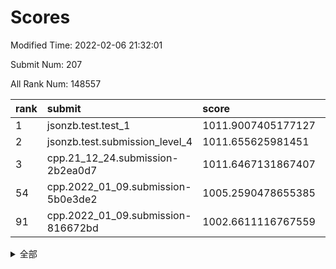 # Scores

Modified Time: 2022-02-06 21:32:01

Submit Num: 207

All Rank Num: 148557

| rank |               submit               |       score        |       sigma        | pk_num |
| :--- | :--------------------------------- | :----------------- | :----------------- | :----- |
| 1    | jsonzb.test.test_1                 | 1011.9007405177127 | 0.8121924039648437 | 2873   |
| 2    | jsonzb.test.submission_level_4     | 1011.655625981451  | 0.7683248483908904 | 2869   |
| 3    | cpp.21_12_24.submission-2b2ea0d7   | 1011.6467131867407 | 0.7627616061479197 | 2874   |
| 54   | cpp.2022_01_09.submission-5b0e3de2 | 1005.2590478655385 | 0.7153272800201691 | 2871   |
| 91   | cpp.2022_01_09.submission-816672bd | 1002.6611116767559 | 0.7185322194650294 | 2874   |


<details>
<summary>全部</summary>

| rank |                 submit                 |       score        |       sigma        | pk_num |
| :--- | :------------------------------------- | :----------------- | :----------------- | :----- |
| 1    | jsonzb.test.test_1                     | 1011.9007405177127 | 0.8121924039648437 | 2873   |
| 2    | jsonzb.test.submission_level_4         | 1011.655625981451  | 0.7683248483908904 | 2869   |
| 3    | cpp.21_12_24.submission-2b2ea0d7       | 1011.6467131867407 | 0.7627616061479197 | 2874   |
| 4    | gobigger.level_3.submission_level_3_6  | 1011.5104695862782 | 0.778791404923074  | 2872   |
| 5    | gobigger.level_3.submission_level_3_12 | 1011.5011208953847 | 0.7693777429531781 | 2867   |
| 6    | gobigger.level_3.submission_level_3_37 | 1011.3715977893297 | 0.7751077805432879 | 2871   |
| 7    | gobigger.level_3.submission_level_3_8  | 1011.3245121772362 | 0.7716247920570526 | 2872   |
| 8    | gobigger.level_3.submission_level_3_25 | 1011.2443684667336 | 0.7799594808129121 | 2873   |
| 9    | gobigger.level_3.submission_level_3_44 | 1011.1893944004655 | 0.7839982366388417 | 2870   |
| 10   | gobigger.level_3.submission_level_3_13 | 1011.1007076818013 | 0.761498855600047  | 2877   |
| 11   | gobigger.level_3.submission_level_3_42 | 1011.0689753033901 | 0.7518079631954336 | 2875   |
| 12   | gobigger.level_3.submission_level_3_21 | 1010.9640816927048 | 0.7876168225732914 | 2871   |
| 13   | gobigger.level_3.submission_level_3_38 | 1010.9209690742874 | 0.7620592968714518 | 2871   |
| 14   | gobigger.level_3.submission_level_3_45 | 1010.917302815116  | 0.7750603189896426 | 2867   |
| 15   | gobigger.level_3.submission_level_3_30 | 1010.8953642899279 | 0.774972648442742  | 2869   |
| 16   | gobigger.level_3.submission_level_3_5  | 1010.879448788855  | 0.7823605965736521 | 2869   |
| 17   | gobigger.level_3.submission_level_3_33 | 1010.8267921195668 | 0.7748744640288654 | 2878   |
| 18   | gobigger.level_3.submission_level_3_19 | 1010.8118825969989 | 0.7586196545761366 | 2872   |
| 19   | gobigger.level_3.submission_level_3_23 | 1010.6398265267543 | 0.7557679444527686 | 2872   |
| 20   | gobigger.level_3.submission_level_3_3  | 1010.5469493097886 | 0.7762289243829877 | 2871   |
| 21   | gobigger.level_3.submission_level_3_22 | 1010.4397210888237 | 0.7598810029750384 | 2872   |
| 22   | gobigger.level_3.submission_level_3_35 | 1010.4097878840121 | 0.7664221533565537 | 2864   |
| 23   | gobigger.level_3.submission_level_3_48 | 1010.3806990954414 | 0.7558020223864433 | 2871   |
| 24   | gobigger.level_3.submission_level_3_39 | 1010.2894586124545 | 0.7643230201386606 | 2871   |
| 25   | gobigger.level_3.submission_level_3_41 | 1010.2066822673987 | 0.7712301745325519 | 2872   |
| 26   | gobigger.level_3.submission_level_3_16 | 1010.1389329792986 | 0.7668581549327526 | 2868   |
| 27   | gobigger.level_3.submission_level_3_34 | 1010.0848956128868 | 0.7545977513871093 | 2874   |
| 28   | gobigger.level_3.submission_level_3_15 | 1010.0269091194941 | 0.7485024224791726 | 2866   |
| 29   | gobigger.level_3.submission_level_3_32 | 1009.9767446998694 | 0.7482707737873378 | 2871   |
| 30   | gobigger.level_3.submission_level_3_17 | 1009.9412197756265 | 0.7518668360989001 | 2872   |
| 31   | gobigger.level_3.submission_level_3_2  | 1009.9033626847487 | 0.7259616125364914 | 2870   |
| 32   | gobigger.level_3.submission_level_3_49 | 1009.8488545211685 | 0.7473784171536699 | 2868   |
| 33   | gobigger.level_3.submission_level_3_29 | 1009.7831746095924 | 0.756580459856583  | 2874   |
| 34   | gobigger.level_3.submission_level_3_46 | 1009.6799453415656 | 0.7644050932782708 | 2869   |
| 35   | gobigger.level_3.submission_level_3_31 | 1009.666607056749  | 0.754256985636096  | 2872   |
| 36   | gobigger.level_3.submission_level_3_43 | 1009.663756661139  | 0.7541094962671891 | 2875   |
| 37   | gobigger.level_3.submission_level_3_7  | 1009.6351219433865 | 0.7503895901869762 | 2871   |
| 38   | gobigger.level_3.submission_level_3_40 | 1009.574637244333  | 0.7620341607378728 | 2869   |
| 39   | gobigger.level_3.submission_level_3_18 | 1009.5094724489475 | 0.7391363943894979 | 2868   |
| 40   | gobigger.level_3.submission_level_3_27 | 1009.4920556766871 | 0.7431141369187897 | 2867   |
| 41   | gobigger.level_3.submission_level_3_36 | 1009.4294177402528 | 0.7482843741967362 | 2876   |
| 42   | gobigger.level_3.submission_level_3_9  | 1009.3940487354762 | 0.7436849331615978 | 2872   |
| 43   | gobigger.level_3.submission_level_3_47 | 1009.1149473880035 | 0.7450020911984396 | 2867   |
| 44   | gobigger.level_3.submission_level_3_24 | 1009.078820065234  | 0.7477678545600581 | 2877   |
| 45   | gobigger.level_3.submission_level_3_4  | 1009.0416614787513 | 0.7409198482052728 | 2871   |
| 46   | gobigger.level_3.submission_level_3_0  | 1008.961305269593  | 0.7498546052147982 | 2870   |
| 47   | gobigger.level_3.submission_level_3_28 | 1008.9478909501507 | 0.7624632862555327 | 2865   |
| 48   | gobigger.level_3.submission_level_3_10 | 1008.9022889345387 | 0.742695164817569  | 2866   |
| 49   | gobigger.level_3.submission_level_3_26 | 1008.7992178451647 | 0.7299226697652528 | 2870   |
| 50   | gobigger.level_3.submission_level_3_1  | 1008.754166669566  | 0.7448671897088271 | 2870   |
| 51   | gobigger.level_3.submission_level_3_20 | 1008.583277264965  | 0.7479706943656333 | 2870   |
| 52   | gobigger.level_3.submission_level_3_11 | 1008.1183046044597 | 0.7406185556381746 | 2871   |
| 53   | gobigger.level_3.submission_level_3_14 | 1008.0759948899321 | 0.7429741343416372 | 2871   |
| 54   | cpp.2022_01_09.submission-5b0e3de2     | 1005.2590478655385 | 0.7153272800201691 | 2871   |
| 55   | gobigger.level_1.submission_level_1_39 | 1005.0665277317186 | 0.7277212864578776 | 2871   |
| 56   | gobigger.level_1.submission_level_1_23 | 1004.7565254401435 | 0.7183389970919666 | 2872   |
| 57   | gobigger.level_1.submission_level_1_43 | 1004.42499223826   | 0.719635914716369  | 2868   |
| 58   | gobigger.level_1.submission_level_1_22 | 1004.3106852284708 | 0.7176818785772359 | 2870   |
| 59   | gobigger.level_1.submission_level_1_32 | 1004.2914131845989 | 0.7247004868215836 | 2871   |
| 60   | gobigger.level_1.submission_level_1_21 | 1004.2618149882344 | 0.7249217593402283 | 2869   |
| 61   | gobigger.level_1.submission_level_1_11 | 1004.2002589462812 | 0.7313857608951027 | 2872   |
| 62   | gobigger.level_1.submission_level_1_25 | 1004.0893661398247 | 0.7218986293621773 | 2871   |
| 63   | gobigger.level_1.submission_level_1_31 | 1004.0586608717348 | 0.7151803664578276 | 2868   |
| 64   | gobigger.level_1.submission_level_1_1  | 1004.0498175896435 | 0.7348788585364067 | 2873   |
| 65   | gobigger.level_1.submission_level_1_28 | 1004.0278496286996 | 0.7102298716451547 | 2869   |
| 66   | gobigger.level_1.submission_level_1_42 | 1003.9739706098586 | 0.7279789389115342 | 2871   |
| 67   | gobigger.level_1.submission_level_1_14 | 1003.9708991065984 | 0.7122390856164006 | 2871   |
| 68   | gobigger.level_1.submission_level_1_33 | 1003.9283306982755 | 0.723853277007382  | 2876   |
| 69   | gobigger.level_1.submission_level_1_29 | 1003.9083735664685 | 0.7140027620361648 | 2872   |
| 70   | gobigger.level_1.submission_level_1_9  | 1003.8683233676795 | 0.7189305591429812 | 2863   |
| 71   | gobigger.level_1.submission_level_1_24 | 1003.7376364579328 | 0.7290118900564495 | 2873   |
| 72   | gobigger.level_1.submission_level_1_26 | 1003.6819705136224 | 0.7152834837538493 | 2871   |
| 73   | gobigger.level_1.submission_level_1_49 | 1003.637240038356  | 0.7166635632390361 | 2873   |
| 74   | gobigger.level_1.submission_level_1_44 | 1003.6234584272258 | 0.7141169794131952 | 2871   |
| 75   | gobigger.level_1.submission_level_1_37 | 1003.6074659205784 | 0.702795770529838  | 2871   |
| 76   | gobigger.level_1.submission_level_1_3  | 1003.5331841747166 | 0.720403195406495  | 2873   |
| 77   | gobigger.level_1.submission_level_1_15 | 1003.5296324408633 | 0.7195166695127707 | 2873   |
| 78   | gobigger.level_1.submission_level_1_10 | 1003.431554655483  | 0.7117161782038012 | 2865   |
| 79   | gobigger.level_1.submission_level_1_17 | 1003.4203396632563 | 0.7161495991720334 | 2867   |
| 80   | gobigger.level_1.submission_level_1_47 | 1003.3841609671647 | 0.7175692990795027 | 2871   |
| 81   | gobigger.level_1.submission_level_1_8  | 1003.3752026736707 | 0.7181537452148129 | 2870   |
| 82   | gobigger.level_1.submission_level_1_41 | 1003.3702893284539 | 0.7082335121510689 | 2872   |
| 83   | gobigger.level_1.submission_level_1_34 | 1003.3604186265037 | 0.7187920414740012 | 2865   |
| 84   | gobigger.level_1.submission_level_1_13 | 1003.3299817786863 | 0.7090077136814644 | 2873   |
| 85   | gobigger.level_1.submission_level_1_2  | 1003.156457993839  | 0.7215167531453213 | 2867   |
| 86   | gobigger.level_1.submission_level_1_12 | 1002.8429381702621 | 0.7139500597963363 | 2870   |
| 87   | gobigger.level_1.submission_level_1_19 | 1002.830335692959  | 0.7224414978050231 | 2869   |
| 88   | gobigger.level_1.submission_level_1_5  | 1002.7922269431218 | 0.7199646796082657 | 2863   |
| 89   | gobigger.level_1.submission_level_1_16 | 1002.7834780218918 | 0.7148489779586563 | 2873   |
| 90   | gobigger.level_1.submission_level_1_40 | 1002.6811806272939 | 0.7107784220533833 | 2872   |
| 91   | cpp.2022_01_09.submission-816672bd     | 1002.6611116767559 | 0.7185322194650294 | 2874   |
| 92   | gobigger.level_1.submission_level_1_20 | 1002.6343262887266 | 0.717562656132142  | 2872   |
| 93   | gobigger.level_1.submission_level_1_48 | 1002.6296211132171 | 0.7086922076861631 | 2874   |
| 94   | gobigger.level_1.submission_level_1_30 | 1002.5756982382276 | 0.7138278267549433 | 2869   |
| 95   | gobigger.level_1.submission_level_1_6  | 1002.3683322948206 | 0.7074584678052597 | 2875   |
| 96   | gobigger.level_1.submission_level_1_18 | 1002.3547808382804 | 0.7224762809913501 | 2871   |
| 97   | gobigger.level_1.submission_level_1_4  | 1002.2959779463043 | 0.7117249791906676 | 2874   |
| 98   | gobigger.level_1.submission_level_1_7  | 1002.2608612230802 | 0.7133071978172137 | 2869   |
| 99   | gobigger.level_1.submission_level_1_35 | 1002.24452357268   | 0.7235763098009292 | 2870   |
| 100  | gobigger.level_1.submission_level_1_0  | 1002.2421766296062 | 0.7089610103884001 | 2872   |
| 101  | gobigger.level_1.submission_level_1_27 | 1002.0843492692843 | 0.7235188097954088 | 2870   |
| 102  | gobigger.level_1.submission_level_1_46 | 1002.0532520828511 | 0.7105890875723418 | 2874   |
| 103  | gobigger.level_1.submission_level_1_38 | 1002.0361307488262 | 0.7143025027078853 | 2872   |
| 104  | gobigger.level_1.submission_level_1_36 | 1002.0206757512514 | 0.7106619851945993 | 2870   |
| 105  | gobigger.level_1.submission_level_1_45 | 1001.4512563943836 | 0.7083703869777139 | 2869   |
| 106  | gobigger.random.submission_random_24   | 997.8446073412973  | 0.7122899196327181 | 2871   |
| 107  | gobigger.random.submission_random_25   | 997.8191952680928  | 0.6956637106579046 | 2872   |
| 108  | gobigger.random.submission_random_6    | 997.5648258997953  | 0.7044620096966275 | 2876   |
| 109  | gobigger.random.submission_random_32   | 997.1844401069773  | 0.7183000933366323 | 2876   |
| 110  | gobigger.random.submission_random_46   | 996.9092841406907  | 0.7241965762488107 | 2872   |
| 111  | gobigger.random.submission_random_8    | 996.8459320401347  | 0.7021748959286412 | 2868   |
| 112  | gobigger.random.submission_random_28   | 996.8281617067888  | 0.7188294130000246 | 2869   |
| 113  | gobigger.random.submission_random_23   | 996.718787541566   | 0.7073895322059872 | 2864   |
| 114  | gobigger.random.submission_random_48   | 996.6613748767546  | 0.7065468180423271 | 2873   |
| 115  | gobigger.random.submission_random_7    | 996.623287803905   | 0.7134133565688761 | 2871   |
| 116  | gobigger.random.submission_random_37   | 996.6211703596168  | 0.7011384126221174 | 2870   |
| 117  | gobigger.random.submission_random_27   | 996.4256148030939  | 0.714164623220272  | 2875   |
| 118  | gobigger.random.submission_random_16   | 996.353170052645   | 0.7134781523382446 | 2867   |
| 119  | gobigger.random.submission_random_44   | 996.3383705530529  | 0.7094754609191841 | 2867   |
| 120  | gobigger.random.submission_random_13   | 996.3016274995035  | 0.7072179251728113 | 2869   |
| 121  | gobigger.random.submission_random_41   | 996.253383536649   | 0.7124366238893424 | 2869   |
| 122  | gobigger.random.submission_random_42   | 996.2104137784261  | 0.7061915008117746 | 2871   |
| 123  | gobigger.random.submission_random_47   | 996.0965504795782  | 0.6904755360308179 | 2874   |
| 124  | gobigger.random.submission_random_40   | 996.0616712941081  | 0.7104853191791761 | 2872   |
| 125  | gobigger.random.submission_random_20   | 995.9081162495632  | 0.7129763693053772 | 2867   |
| 126  | gobigger.random.submission_random_19   | 995.8487662138456  | 0.7018288043412726 | 2873   |
| 127  | gobigger.random.submission_random_21   | 995.7862058274882  | 0.7111844548825416 | 2868   |
| 128  | gobigger.random.submission_random_35   | 995.7848162211637  | 0.7082425280372787 | 2866   |
| 129  | gobigger.random.submission_random_11   | 995.6517318145878  | 0.7282877839304652 | 2875   |
| 130  | gobigger.random.submission_random_17   | 995.6315492094407  | 0.720307366960762  | 2866   |
| 131  | gobigger.random.submission_random_39   | 995.621564606579   | 0.7177472487093051 | 2866   |
| 132  | gobigger.random.submission_random_45   | 995.6125291605604  | 0.713852160961925  | 2867   |
| 133  | gobigger.random.submission_random_18   | 995.605241737815   | 0.7075742257508315 | 2872   |
| 134  | gobigger.random.submission_random_3    | 995.5543907779379  | 0.7149279249610918 | 2874   |
| 135  | gobigger.random.submission_random_33   | 995.5116932524169  | 0.7141280607383376 | 2875   |
| 136  | gobigger.random.submission_random_2    | 995.4972597422765  | 0.7037780001841852 | 2869   |
| 137  | gobigger.random.submission_random_22   | 995.4922353718207  | 0.7228162301214154 | 2873   |
| 138  | gobigger.random.submission_random_9    | 995.4648817530091  | 0.7154980182272218 | 2870   |
| 139  | gobigger.random.submission_random_30   | 995.3393227803645  | 0.7174463511792567 | 2872   |
| 140  | gobigger.random.submission_random_49   | 995.3114894222833  | 0.7153652799289814 | 2876   |
| 141  | gobigger.random.submission_random_38   | 995.2971773471411  | 0.7164306448804246 | 2871   |
| 142  | gobigger.random.submission_random_31   | 995.1813529280269  | 0.7284178690041381 | 2873   |
| 143  | gobigger.random.submission_random_43   | 995.1716376814372  | 0.7154620482458749 | 2872   |
| 144  | gobigger.random.submission_random_36   | 995.143641967028   | 0.7172703856559765 | 2873   |
| 145  | gobigger.random.submission_random_1    | 995.1185088444257  | 0.715788358142454  | 2865   |
| 146  | gobigger.random.submission_random_12   | 995.11292161312    | 0.7187855514351872 | 2874   |
| 147  | gobigger.random.submission_random_26   | 995.0476644906847  | 0.7128933381845102 | 2871   |
| 148  | gobigger.random.submission_random_0    | 994.9673224113736  | 0.7156885877134987 | 2866   |
| 149  | gobigger.random.submission_random_15   | 994.8619411663975  | 0.7118617058995992 | 2870   |
| 150  | gobigger.random.submission_random_4    | 994.8452887883949  | 0.7225068519439889 | 2866   |
| 151  | gobigger.random.submission_random_14   | 994.818632351429   | 0.7229925508183873 | 2868   |
| 152  | gobigger.random.submission_random_29   | 994.7145609788234  | 0.7006752971071526 | 2875   |
| 153  | gobigger.random.submission_random_10   | 994.6530939574906  | 0.7179181744718454 | 2871   |
| 154  | gobigger.random.submission_random_5    | 994.5820123597125  | 0.7179474687305913 | 2869   |
| 155  | gobigger.level_2.submission_level_2_16 | 994.4033296248261  | 0.7271950136080972 | 2864   |
| 156  | gobigger.random.submission_random_34   | 994.2632093300805  | 0.7279262953204295 | 2873   |
| 157  | gobigger.level_2.submission_level_2_42 | 994.1367830463312  | 0.7240830546339552 | 2871   |
| 158  | gobigger.level_2.submission_level_2_19 | 994.0632876012198  | 0.729811756081948  | 2871   |
| 159  | gobigger.level_2.submission_level_2_41 | 993.8712701251955  | 0.7321893061066674 | 2870   |
| 160  | gobigger.level_2.submission_level_2_37 | 993.8682946115158  | 0.7214506243505416 | 2872   |
| 161  | gobigger.level_2.submission_level_2_12 | 993.269987165558   | 0.7269559858220604 | 2871   |
| 162  | gobigger.level_2.submission_level_2_13 | 993.2060021387116  | 0.7349292043418435 | 2871   |
| 163  | gobigger.level_2.submission_level_2_9  | 993.1473505853635  | 0.7383245227216949 | 2871   |
| 164  | gobigger.level_2.submission_level_2_48 | 993.1451554796716  | 0.7301265070343631 | 2874   |
| 165  | gobigger.level_2.submission_level_2_18 | 993.0908176390465  | 0.7321217143740489 | 2871   |
| 166  | gobigger.level_2.submission_level_2_7  | 993.0463838660813  | 0.7330720641880648 | 2875   |
| 167  | gobigger.level_2.submission_level_2_23 | 992.9375914227687  | 0.7265684341989072 | 2873   |
| 168  | gobigger.level_2.submission_level_2_0  | 992.7920982855142  | 0.7275415442984916 | 2873   |
| 169  | gobigger.level_2.submission_level_2_28 | 992.7768049434557  | 0.7369018295499803 | 2868   |
| 170  | gobigger.level_2.submission_level_2_31 | 992.5821574574662  | 0.7633684050323775 | 2870   |
| 171  | gobigger.level_2.submission_level_2_49 | 992.5757562287992  | 0.7550415548532742 | 2872   |
| 172  | gobigger.level_2.submission_level_2_47 | 992.5518573716208  | 0.7471260415536742 | 2869   |
| 173  | gobigger.level_2.submission_level_2_25 | 992.5428060055939  | 0.7562591610327863 | 2868   |
| 174  | gobigger.level_2.submission_level_2_39 | 992.4428829660046  | 0.7697092843268266 | 2868   |
| 175  | gobigger.level_2.submission_level_2_36 | 992.4002763951324  | 0.748650470374094  | 2869   |
| 176  | gobigger.level_2.submission_level_2_1  | 992.3970188792579  | 0.7484119302957043 | 2876   |
| 177  | gobigger.level_2.submission_level_2_45 | 992.2926306188743  | 0.7443534214016034 | 2870   |
| 178  | gobigger.level_2.submission_level_2_38 | 992.2347831289213  | 0.748529088233086  | 2870   |
| 179  | gobigger.level_2.submission_level_2_46 | 992.1801281170091  | 0.7562075915009928 | 2869   |
| 180  | gobigger.level_2.submission_level_2_33 | 992.1629712517394  | 0.7400790604899655 | 2870   |
| 181  | gobigger.level_2.submission_level_2_44 | 992.1176585679452  | 0.7288159186587497 | 2870   |
| 182  | gobigger.level_2.submission_level_2_24 | 992.0866712319347  | 0.7440850302141001 | 2869   |
| 183  | gobigger.level_2.submission_level_2_43 | 991.9480980672947  | 0.760365738779369  | 2868   |
| 184  | gobigger.level_2.submission_level_2_21 | 991.9408075372291  | 0.7638406672908468 | 2871   |
| 185  | gobigger.level_2.submission_level_2_10 | 991.9014555844332  | 0.7586563277054329 | 2874   |
| 186  | gobigger.level_2.submission_level_2_27 | 991.8940824266771  | 0.7668744967004106 | 2875   |
| 187  | gobigger.level_2.submission_level_2_20 | 991.7541676263338  | 0.7456775207331617 | 2869   |
| 188  | gobigger.level_2.submission_level_2_11 | 991.7435785925213  | 0.7550361804756867 | 2874   |
| 189  | gobigger.level_2.submission_level_2_30 | 991.6264237036326  | 0.7551483766985905 | 2873   |
| 190  | gobigger.level_2.submission_level_2_34 | 991.6259570131399  | 0.7406156634092235 | 2871   |
| 191  | gobigger.level_2.submission_level_2_26 | 991.5865967890904  | 0.7504588773818823 | 2873   |
| 192  | gobigger.level_2.submission_level_2_14 | 991.5748486686613  | 0.7621876620072248 | 2870   |
| 193  | gobigger.level_2.submission_level_2_4  | 991.427565331763   | 0.741054308551551  | 2866   |
| 194  | gobigger.level_2.submission_level_2_32 | 991.3912589153526  | 0.7558447909922965 | 2872   |
| 195  | gobigger.level_2.submission_level_2_6  | 991.3760379602317  | 0.7488885284290072 | 2865   |
| 196  | gobigger.level_2.submission_level_2_35 | 991.3596018195153  | 0.7484641921208806 | 2871   |
| 197  | gobigger.level_2.submission_level_2_40 | 991.2798906104144  | 0.7301671162738548 | 2870   |
| 198  | gobigger.level_2.submission_level_2_17 | 991.2512646656428  | 0.7508300217602096 | 2871   |
| 199  | gobigger.level_2.submission_level_2_3  | 990.9835777882577  | 0.7847141435017001 | 2870   |
| 200  | gobigger.level_2.submission_level_2_29 | 990.6656582723115  | 0.7589813053418932 | 2871   |
| 201  | gobigger.level_2.submission_level_2_2  | 990.5545170002454  | 0.740980005048152  | 2867   |
| 202  | gobigger.level_2.submission_level_2_5  | 990.5334388286675  | 0.7574198963708336 | 2868   |
| 203  | gobigger.level_2.submission_level_2_8  | 990.1423144659659  | 0.7858482907870256 | 2873   |
| 204  | gobigger.level_2.submission_level_2_15 | 990.0023425069469  | 0.7618887210674136 | 2870   |
| 205  | gobigger.level_2.submission_level_2_22 | 989.6485935518982  | 0.7639238282353331 | 2873   |
| 206  | gobigger.none.submission_none_0        | 975.2440014949361  | 1.484985459974216  | 2865   |
| 207  | gobigger.none.submission_none_1        | 974.4400426374232  | 1.6507654549104585 | 2876   |

</details>